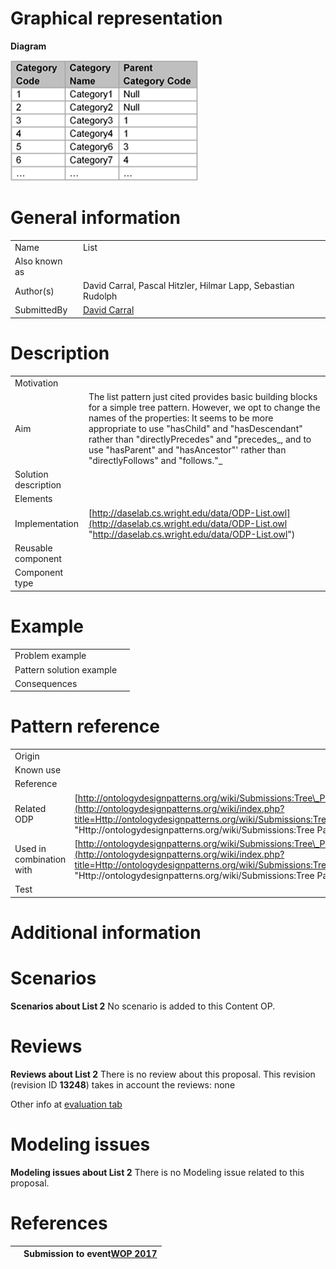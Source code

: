 #  Graphical representation


__Diagram__




[![Image:List.png](./AdjacencyList.png)](../Image/List.png.md "Image:List.png")




#  General information




|  |  |
| --- | --- |
|  Name |  List |
|  Also known as |  |
|  Author(s) |  David Carral, Pascal Hitzler, Hilmar Lapp, Sebastian Rudolph |
|  SubmittedBy | [David Carral](http://ontologydesignpatterns.org/wiki/index.php?title=User:David_Carral&action=edit&redlink=1 "User:David Carral (not yet written)") |


  




#  Description




|  |  |
| --- | --- |
|  Motivation |  |
|  Aim |  The list pattern just cited provides basic building blocks for a simple tree pattern. However, we opt to change the names of the properties: It seems to be more appropriate to use "hasChild" and "hasDescendant" rather than "directlyPrecedes" and "precedes_, and to use "hasParent" and "hasAncestor"' rather than "directlyFollows" and "follows."_ |
|  Solution description |  |
|  Elements |  |
|  Implementation | [http://daselab.cs.wright.edu/data/ODP-List.owl](http://daselab.cs.wright.edu/data/ODP-List.owl "http://daselab.cs.wright.edu/data/ODP-List.owl") |
|  Reusable component |  |
|  Component type |  |


  




#  Example




|  |  |
| --- | --- |
|  Problem example |  |
|  Pattern solution example |  |
|  Consequences |  |


  




#  Pattern reference




|  |  |
| --- | --- |
|  Origin |  |
|  Known use |  |
|  Reference |  |
|  Related ODP | [http://ontologydesignpatterns.org/wiki/Submissions:Tree\_Pattern](http://ontologydesignpatterns.org/wiki/index.php?title=Http://ontologydesignpatterns.org/wiki/Submissions:Tree_Pattern&action=edit&redlink=1 "Http://ontologydesignpatterns.org/wiki/Submissions:Tree Pattern (not yet written)") |
|  Used in combination with | [http://ontologydesignpatterns.org/wiki/Submissions:Tree\_Pattern](http://ontologydesignpatterns.org/wiki/index.php?title=Http://ontologydesignpatterns.org/wiki/Submissions:Tree_Pattern&action=edit&redlink=1 "Http://ontologydesignpatterns.org/wiki/Submissions:Tree Pattern (not yet written)") |
|  Test |  |


#  Additional information


#  Scenarios



__Scenarios about List 2__
No scenario is added to this Content OP.




#  Reviews



__Reviews about List 2__
There is no review about this proposal.
This revision (revision ID __13248__) takes in account the reviews: none


Other info at [evaluation tab](http://ontologydesignpatterns.org/wiki/index.php?title=Submissions:List_2&action=evaluation "http://ontologydesignpatterns.org/wiki/index.php?title=Submissions:List_2&action=evaluation")




  




#  Modeling issues



__Modeling issues about List 2__
There is no Modeling issue related to this proposal.




  




#  References


  






|  |  Submission to event[WOP 2017](http://ontologydesignpatterns.org/wiki/index.php?title=WOP_2017&action=edit&redlink=1 "WOP 2017 (not yet written)") |
| --- | --- |